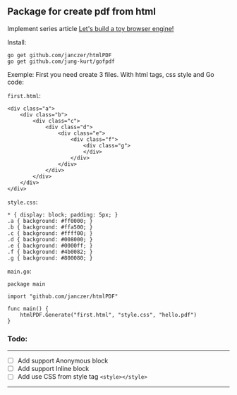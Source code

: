 ## Package for create pdf from html

   Implement series article [Let's build a toy browser engine!](https://limpet.net/mbrubeck/2014/08/08/toy-layout-engine-1.html)

Install:

    go get github.com/janczer/htmlPDF
    go get github.com/jung-kurt/gofpdf

Exemple:
First you need create 3 files. With html tags, css style and Go code:

`first.html`:

    <div class="a">
        <div class="b">
            <div class="c">
                <div class="d">
                    <div class="e">
                        <div class="f">
                            <div class="g">
                            </div>
                        </div>
                    </div>
                </div>
            </div>
        </div>
	</div>

`style.css`:

    * { display: block; padding: 5px; }
    .a { background: #ff0000; }
    .b { background: #ffa500; }
    .c { background: #ffff00; }
    .d { background: #008000; }
    .e { background: #0000ff; }
    .f { background: #4b0082; }
    .g { background: #800080; }
    
    
`main.go`:

    package main

    import "github.com/janczer/htmlPDF"

    func main() {
        htmlPDF.Generate("first.html", "style.css", "hello.pdf")
    }


### Todo:
<hr>

- [ ] Add support Anonymous block
- [ ] Add support Inline block
- [ ] Add use CSS from style tag `<style></style>`

<hr>
